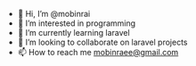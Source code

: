 - 👋 Hi, I’m @mobinrai
- 👀 I’m interested in programming
- 🌱 I’m currently learning laravel
- 💞️ I’m looking to collaborate on laravel projects
- 📫 How to reach me mobinraee@gmail.com

<!---
mobinrai/mobinrai is a ✨ special ✨ repository because its `README.md` (this file) appears on your GitHub profile.
You can click the Preview link to take a look at your changes.
--->
